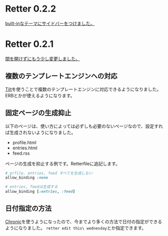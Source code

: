 # Retter 0.2.2

[built-inなテーマにサイドバーをつけました。](https://rubygems.org/gems/retter)

# Retter 0.2.1

[間を開けずにもう少し変更しました。](https://rubygems.org/gems/retter)

## 複数のテンプレートエンジンへの対応

[Tilt](https://github.com/rtomayko/tilt)を使うことで複数のテンプレートエンジンに対応できるようになりました。
ERBとかが使えるようになります。

## 固定ページの生成抑止

以下のページは、使い方によっては必ずしも必要のないページなので、設定すれば生成されないようになりました。

* profile.html
* entries.html
* feed.rss

ページの生成を抑止する例です。Retterfileに追記します。

```ruby
# prfile, entries, feed すべてを生成しない
allow_binding :none

# entries, feedは生成する
allow_binding [:entries, :feed]
```

## 日付指定の方法

[Chronic](https://github.com/mojombo/chronic)を使うようになったので、今までより多くの方法で日付の指定ができるようになりました。
`retter edit this\ wednesday`とか指定できます。
